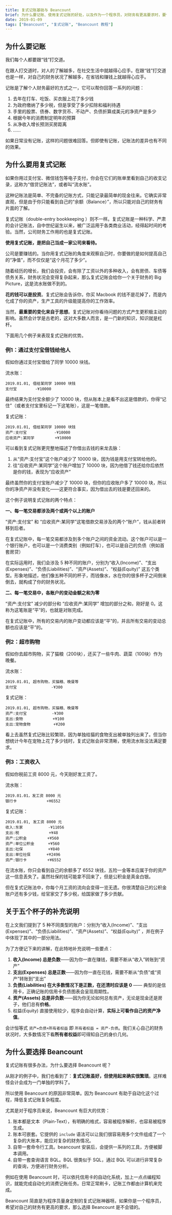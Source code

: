 ```yaml
---
title: 复式记账基础与 Beancount
brief: 为什么要记账、使用复式记账的好处，以及作为一个程序员，对财务有更高要求时，要使用 Beancount。
date: 2019-01-09
tags: ["Beancount", "复式记账", "Beancount 教程"]
---
```



## 为什么要记账

我们每个人都要跟“钱”打交道。

在跟人打交道时，对人的了解越多，在社交生活中就越得心应手。在跟“钱”打交道也是一样，对自己的财务状况了解越多，在省钱和赚钱上就越得心应手。

记账是了解个人财务最好的方式之一，它可以帮你回答一系列的问题：

1. 去年在打车、吃饭、买衣服上花了多少钱
2. 为政府缴纳了多少税，但是享受了多少扣除和福利待遇
3. 手里的股票、债券、数字货币、不动产、负债折算成美元的净资产是多少
4. 根据今年的消费制定明年的预算
5. 从净收入增长预测买房距离
6. ……

如果日常没有记账，这样的问题很难回答。但即使有记账，记账法的差异也有不同的效果。

## 为什么要用复式记账

如果你用过支付宝、微信钱包等电子支付，你会在它们的账单里看到自己的收支记录，这称为“借贷记账法”，或者叫“流水账”。

这种记账法是简单、不完备的记账方式，只能记录最简单的现金往来。它确实非常直观，但是由于你只能看到自己的“余额（Balance）”，所以只能对自己的财务有片面的了解。

复式记账（double-entry bookkeeping ）则不一样。复式记账是一种科学、严肃的会计记账法，自中世纪诞生以来，被广泛运用于各类商业活动，经得起时间的考验。当然，公司财务工作用的也是复式记账。

**使用复式记账，是把自己当成一家公司来看待。**

公司是要赚钱的。当你用复式记账的角度来观察自己时，你要做的是如何提高自己的“净值”，而不仅仅是“这个月花了多少”。

随着经历的增长，我们会投资，会有除了工资以外的多种收入，会有房债、车债等债务关系，财务状况会变得复杂起来，那么复式记账会给你一个关于财务的 Big Picture，这是流水账做不到的。

**花的钱可以是投资**。复式记账会告诉你，你买 Macbook 的钱不是花掉了，而是内化成了你的资产，生产工具的升级能提高你的工作效率。

当然，**最重要的变化来自于思想**。复式记账对你看待问题的方式产生更积极主动的影响。虽然会计学是古老的，这对大多数人而言，是一门新的知识，知识就是杠杆。

下面用几个例子来表现复式记账的优势。

### 例1：通过支付宝借钱给他人

假如你通过支付宝借给了同学 10000 块钱。

流水账：

```beancount
2019.01.01, 借给某同学 10000 块钱
支付宝        -¥10000
```

最终结果为支付宝余额少了 10000 块，但从账本上是看不出这是借款的，你得“记住”（或者支付宝里标记一下这笔账），这是一笔借款。

复式记账：

```beancount
2019.01.01, 借给某同学 10000 块钱
资产:支付宝            -¥10000
应收资产:某同学    	 +¥10000
```

可以看到复式记账更完整地描述了你借出去钱的来龙去脉：

1. 从“资产:支付宝”这个账户减少了 10000 块，因为钱是用支付宝转给他的。
2. 往“应收资产:某同学”这个账户增加了 10000 块，因为他借了钱还给你后依然是你的钱，表现为“应收资产”

最终虽然你的支付宝账户减少了 10000 块，但你的应收账户多了 10000 块，所以你的净资产并没有变化——这更符合事实，因为借出去的钱是要还回来的。

这个例子说明复式记账的两个特点：

**一、每一笔交易都涉及两个或两个以上的账户**

“资产:支付宝” 和 “应收资产:某同学”这笔借款交易涉及的两个“账户”，钱从前者转移到后者。

在复式记账中，每一笔交易都涉及到多个账户之间的资金流动。这个账户可以是一个银行账户，也可以是一个消费类别（例如打车），也可以是自己的负债（例如首套房贷）

在实际运用时，我们会涉及 5 种不同的账户，分别为“收入(Income)”、“支出(Expenses)”、“负债(Liabilities)”、“资产(Assets)”、“权益(Equity)” 这五个类型。形象地描述，他们像五种不同的杯子，而钱像水，水在你的很多杯子之间倒来倒去，就构成了你的财务状况。

**二、每一笔交易中，各账户的变动金额之和为零**

“资产:支付宝” 减少的部分和 “应收资产:某同学” 增加的部分之和，刚好是 0。这称为这笔账是“平”的，也就是对账完成。

在复式记账中，所有的交易内的账户变动都应该是“平”的，并且所有交易的变动总额也应该是“平”的。

### 例2：超市购物

假如你去超市购物，买了猫粮（200块），还买了一些牛肉、蔬菜（100块）作为晚餐。

流水账：

```beancount
2019.01.01, 超市购物，买猫粮、晚餐等
支付宝        		  -¥300
```

复式记账：

```beancount
2019.01.01, 超市购物，买猫粮、晚餐等
资产:支付宝           -¥300
支出:食物    	      +¥100
支出:宠物食物          +¥200
```

看上去虽然复式记账比较繁琐，因为单独给猫的食物支出被单独列出来了。但当你想统计今年在宠物上花了多少钱时，复式记账会非常清晰，使用流水账没法满足要求。


### 例3：工资收入

假如你税前工资 8000 元，今天刚好发工资了。

流水账：

```beancount
2019.01.01，发工资 8000 元
银行卡 		    +¥6552
```

复式记账：

```beancount
2019.01.01, 发工资 8000 元
收入:东家 		    -¥11056
支出:税 		     +¥48
资产:公积金         +¥560
资产:单位公积金      +¥560
支出:社保           +¥840
支出:单位社保       +¥2496
资产:银行卡 		   +¥6552
```

在流水账，你只会看到自己的余额多了 6552 块钱，五险一金等本应属于你的资产这一信息丢失了。虽然社保的钱可能拿不回来了，但是公积金是真金白银。

但在复式记账法中，你每个月工资的流向会变得一览无遗。你很清楚自己的公积金账户还有多少钱，给官家交了多少税，给国家做了多少贡献。

## 关于五个杯子的补充说明

在上文我们提到了 5 种不同类型的账户：分别为“收入(Income)”、“支出(Expenses)”、“负债(Liabilities)”、“资产(Assets)”、“权益(Equity)” ，并在例子中体现了其中的一部分用法。

为了方便记下来的讲解，在此特地补充说明一些要点：

1. **收入(Income) 总是负数**——因为你一直在赚钱，需要不断从“收入”转账到“资产”
2. **支出(Expenses) 总是正数**——因为你一直在花钱，需要不断从“负债”或“资产”转账到“支出”
3. **负债(Liabilities) 在大多数情况下是正数，在还清时应该是 0** —— 典型的是信用卡，正确记账的信用卡负债图表会呈现周期性。
4. **资产(Assets) 总是非负数**——因为你无论如何总有资产，无论是现金还是房子，他们总有**价格**。
5. 权益(Equity) 直接使用较少，程序会自动计算，**实际上可看作自己的资产净值**。

会计恒等式 `资产=负债+所有者权益` 即 `所有者权益 = 资产-负债`。我们关心自己的财务状况时，大多数情况下看**所有者权益**即可得知自己的身价几何。

## 为什么要选择 Beancount

复式记账有很多办法，为什么要选择 Beancount 呢？

从刚才的例子中，我们也看到了：**复式记账虽好，但使用起来确实很繁琐**。这样难怪会计会成为一门单独的学科了。

所以使用 Beancount 的原因非常简单。因为 Beancount 有助于自动化这个过程，降低复式记账复杂程度。

尤其是对于程序员来说，Beancount 有巨大的优势：

1. 账本都是文本（Plain-Text），有明确的格式，容易被程序解析，也容易被程序生成。
2. 账本可嵌套。它提供的 `include` 语法可以让我们很容易用多个文件组成了一个复杂的大账本，能应对复杂的财务情况。 
3. 自带一套命令行工具。beancount 安装后，会提供一系列的工具，方便被脚本调用。
4. 自带一套查询语言 BQL。BQL 很类似于 SQL，通过 BQL 可以进行非常复杂的查询，方便进行财务分析。

例如在使用 Beancount 时，可以依托信用卡的自动化系统，加上一点点编程知识，就能完成自动化的消费记账任务。日常正常刷卡，记账工作都由计算机来完成。

Beancount 简直是为程序员量身定制的复式记账神器呀。如果你是一个程序员，希望对自己的财务有更高的要求，那么选择 Beancount 是不会错的。

